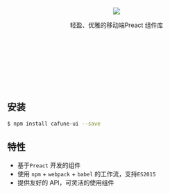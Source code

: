 <div style="padding: 60px 0 120px 0;text-align: center">
  <img src="/cafune/assets/Cafune.png">
  <p>轻盈、优雅的移动端Preact 组件库</p>
</div>

## 安装
```bash
$ npm install cafune-ui --save
```

## 特性
- 基于`Preact` 开发的组件
- 使用 `npm` + `webpack` + `babel` 的工作流，支持`ES2015`
- 提供友好的 API，可灵活的使用组件